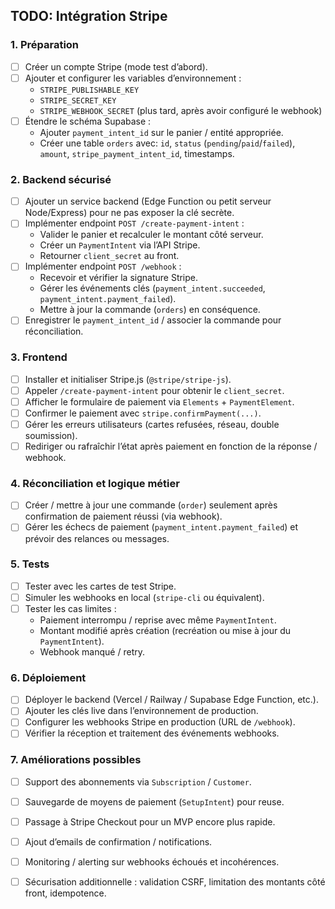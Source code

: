 ## TODO: Intégration Stripe

### 1. Préparation
- [ ] Créer un compte Stripe (mode test d’abord).
- [ ] Ajouter et configurer les variables d’environnement :
  - `STRIPE_PUBLISHABLE_KEY`
  - `STRIPE_SECRET_KEY`
  - `STRIPE_WEBHOOK_SECRET` (plus tard, après avoir configuré le webhook)
- [ ] Étendre le schéma Supabase :
  - Ajouter `payment_intent_id` sur le panier / entité appropriée.
  - Créer une table `orders` avec: `id`, `status` (`pending`/`paid`/`failed`), `amount`, `stripe_payment_intent_id`, timestamps.

### 2. Backend sécurisé
- [ ] Ajouter un service backend (Edge Function ou petit serveur Node/Express) pour ne pas exposer la clé secrète.
- [ ] Implémenter endpoint `POST /create-payment-intent` :
  - Valider le panier et recalculer le montant côté serveur.
  - Créer un `PaymentIntent` via l’API Stripe.
  - Retourner `client_secret` au front.
- [ ] Implémenter endpoint `POST /webhook` :
  - Recevoir et vérifier la signature Stripe.
  - Gérer les événements clés (`payment_intent.succeeded`, `payment_intent.payment_failed`).
  - Mettre à jour la commande (`orders`) en conséquence.
- [ ] Enregistrer le `payment_intent_id` / associer la commande pour réconciliation.

### 3. Frontend
- [ ] Installer et initialiser Stripe.js (`@stripe/stripe-js`).
- [ ] Appeler `/create-payment-intent` pour obtenir le `client_secret`.
- [ ] Afficher le formulaire de paiement via `Elements` + `PaymentElement`.
- [ ] Confirmer le paiement avec `stripe.confirmPayment(...)`.
- [ ] Gérer les erreurs utilisateurs (cartes refusées, réseau, double soumission).
- [ ] Rediriger ou rafraîchir l’état après paiement en fonction de la réponse / webhook.

### 4. Réconciliation et logique métier
- [ ] Créer / mettre à jour une commande (`order`) seulement après confirmation de paiement réussi (via webhook).
- [ ] Gérer les échecs de paiement (`payment_intent.payment_failed`) et prévoir des relances ou messages.

### 5. Tests
- [ ] Tester avec les cartes de test Stripe.
- [ ] Simuler les webhooks en local (`stripe-cli` ou équivalent).
- [ ] Tester les cas limites :
  - Paiement interrompu / reprise avec même `PaymentIntent`.
  - Montant modifié après création (recréation ou mise à jour du `PaymentIntent`).
  - Webhook manqué / retry.

### 6. Déploiement
- [ ] Déployer le backend (Vercel / Railway / Supabase Edge Function, etc.).
- [ ] Ajouter les clés live dans l’environnement de production.
- [ ] Configurer les webhooks Stripe en production (URL de `/webhook`).
- [ ] Vérifier la réception et traitement des événements webhooks.

### 7. Améliorations possibles
- [ ] Support des abonnements via `Subscription` / `Customer`.
- [ ] Sauvegarde de moyens de paiement (`SetupIntent`) pour reuse.
- [ ] Passage à Stripe Checkout pour un MVP encore plus rapide.
- [ ] Ajout d’emails de confirmation / notifications.
- [ ] Monitoring / alerting sur webhooks échoués et incohérences.
- [ ] Sécurisation additionnelle : validation CSRF, limitation des montants côté front, idempotence.

